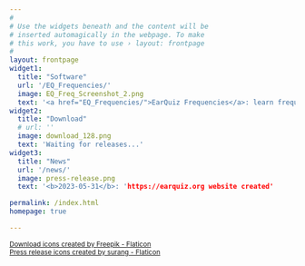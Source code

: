 ```yaml
---
#
# Use the widgets beneath and the content will be
# inserted automagically in the webpage. To make
# this work, you have to use › layout: frontpage
#
layout: frontpage
widget1:
  title: "Software"
  url: '/EQ_Frequencies/'
  image: EQ_Freq_Screenshot_2.png
  text: '<a href="EQ_Frequencies/">EarQuiz Frequencies</a>: learn frequency bands, equalize consciously!'
widget2:
  title: "Download"
  # url: ''
  image: download_128.png
  text: 'Waiting for releases...'
widget3:
  title: "News"
  url: '/news/'
  image: press-release.png
  text: '<b>2023-05-31</b>: 'https://earquiz.org website created'

permalink: /index.html
homepage: true

---
```

<a href="https://www.flaticon.com/free-icons/download" title="download icons"><small>Download icons created by Freepik - Flaticon</small></a><br />
<a href="https://www.flaticon.com/free-icons/press-release" title="press release icons"><small>Press release icons created by surang - Flaticon</small></a>